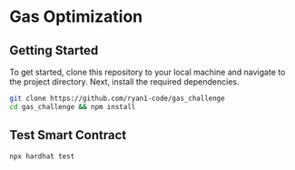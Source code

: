 # Gas Optimization 

## Getting Started

To get started, clone this repository to your local machine and navigate to the project directory. Next, install the required dependencies.

```bash
git clone https://github.com/ryan1-code/gas_challenge
cd gas_challenge && npm install
```


## Test Smart Contract

```bash
npx hardhat test
```



